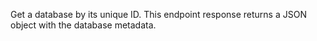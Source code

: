 Get a database by its unique ID. This endpoint response returns a JSON object with the database metadata.